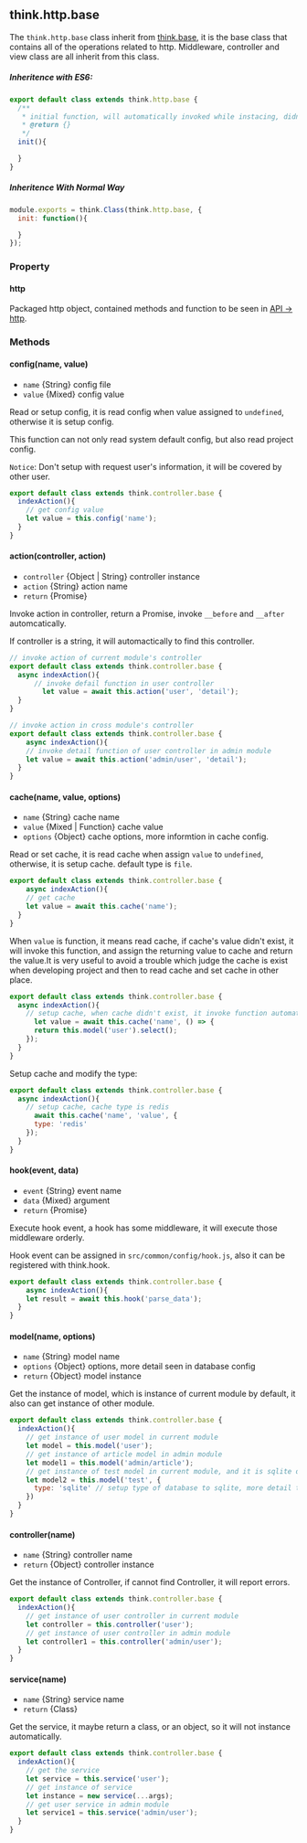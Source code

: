 ## think.http.base

The `think.http.base` class inherit from [think.base](./api_think_base.html), it is the base class that contains all of the operations related to http. Middleware, controller and view class are all inherit from this class.

##### Inheritence with ES6:

```js
export default class extends think.http.base {
  /**
   * initial function, will automatically invoked while instacing, didn't need constructor.
   * @return {} 
   */
  init(){

  }
}
```

##### Inheritence With Normal Way

```js
module.exports = think.Class(think.http.base, {
  init: function(){

  }
});
```

### Property

#### http

Packaged http object, contained methods and function to be seen in [API -> http](./api_http.html).

### Methods

#### config(name, value)

* `name` {String} config file
* `value` {Mixed} config value

Read or setup config, it is read config when value assigned to `undefined`, otherwise it is setup config.

This function can not only read system default config, but also read project config.

`Notice`: Don't setup with request user's information, it will be covered by other user.

```js
export default class extends think.controller.base {
  indexAction(){
    // get config value
    let value = this.config('name');
  }
}
```

#### action(controller, action)

* `controller` {Object | String} controller instance
* `action` {String} action name
* `return` {Promise} 

Invoke action in controller, return a Promise, invoke `__before` and `__after` automcatically.

If controller is a string, it will automactically to find this controller.

```js
// invoke action of current module's controller
export default class extends think.controller.base {
  async indexAction(){
      // invoke defail function in user controller
        let value = await this.action('user', 'detail');
  }
}
```

```js
// invoke action in cross module's controller
export default class extends think.controller.base {
    async indexAction(){
    // invoke detail function of user controller in admin module
    let value = await this.action('admin/user', 'detail');
  }
}
```

#### cache(name, value, options)

* `name` {String} cache name
* `value` {Mixed | Function} cache value
* `options` {Object} cache options, more informtion in cache config.

Read or set cache, it is read cache when assign `value` to `undefined`, otherwise, it is setup cache. default type is `file`.

```js
export default class extends think.controller.base {
    async indexAction(){
    // get cache
    let value = await this.cache('name');
  }
}
```

When `value` is function, it means read cache, if cache's value didn't exist, it will invoke this function, and assign the returning value to cache and return the value.It is very useful to avoid a trouble which judge the cache is exist when developing project and then to read cache and set cache in other place.

```js
export default class extends think.controller.base {
  async indexAction(){
    // setup cache, when cache didn't exist, it invoke function automatically, and set cache at the same time
      let value = await this.cache('name', () => {
      return this.model('user').select();
    });
  }
}
```

Setup cache and modify the type:

```js
export default class extends think.controller.base {
  async indexAction(){
    // setup cache, cache type is redis
      await this.cache('name', 'value', {
      type: 'redis'
    });
  }
}
```


#### hook(event, data)

* `event` {String} event name
* `data` {Mixed} argument
* `return` {Promise}

Execute hook event, a hook has some middleware, it will execute those middleware orderly.

Hook event can be assigned in `src/common/config/hook.js`, also it can be registered with think.hook.

```js
export default class extends think.controller.base {
    async indexAction(){
    let result = await this.hook('parse_data');
  }
}
```

#### model(name, options)

* `name` {String} model name
* `options` {Object} options, more detail seen in database config
* `return` {Object} model instance

Get the instance of model, which is instance of current module by default, it also can get instance of other module.

```js
export default class extends think.controller.base {
  indexAction(){
    // get instance of user model in current module
    let model = this.model('user');
    // get instance of article model in admin module
    let model1 = this.model('admin/article');
    // get instance of test model in current module, and it is sqlite database
    let model2 = this.model('test', {
      type: 'sqlite' // setup type of database to sqlite, more detail to see in database config
    })
  }
}

```

#### controller(name)

* `name` {String} controller name
* `return` {Object} controller instance

Get the instance of Controller, if cannot find Controller, it will report errors.

```js
export default class extends think.controller.base {
  indexAction(){
    // get instance of user controller in current module
    let controller = this.controller('user');
    // get instance of user controller in admin module
    let controller1 = this.controller('admin/user');
  }
}
```


#### service(name)

* `name` {String} service name
* `return` {Class} 

Get the service, it maybe return a class, or an object, so it will not instance automatically.

```js
export default class extends think.controller.base {
  indexAction(){
    // get the service
    let service = this.service('user');
    // get instance of service
    let instance = new service(...args);
    // get user service in admin module
    let service1 = this.service('admin/user');
  }
}
```

